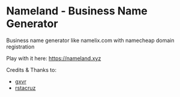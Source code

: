 # Nameland - Business Name Generator
 
Business name generator like namelix.com with namecheap domain registration

Play with it here: https://nameland.xyz

Credits & Thanks to:
-  [gxvr](https://github.com/gxvr/)
-  [rstacruz](https://github.com/rstacruz/)
